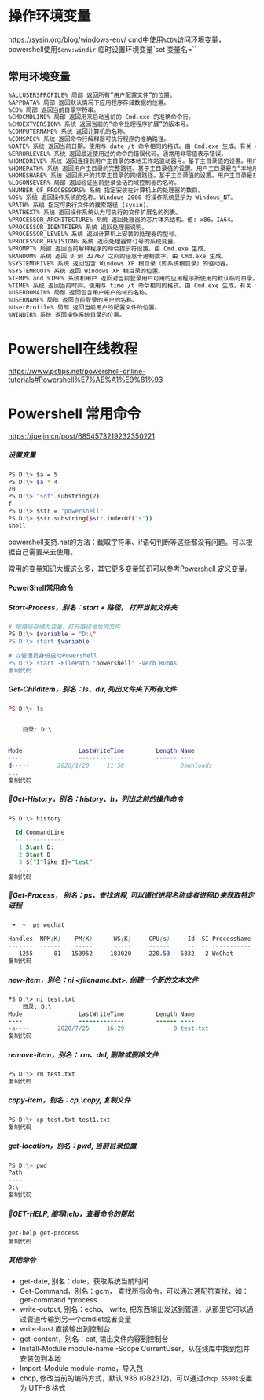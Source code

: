 # 操作环境变量

https://sysin.org/blog/windows-env/
cmd中使用`%CD%`访问环境变量，powershell使用`$env:windir`
临时设置环境变量`set 变量名=``

## 常用环境变量

```sh
%ALLUSERSPROFILE% 局部 返回所有“用户配置文件”的位置。  
%APPDATA% 局部 返回默认情况下应用程序存储数据的位置。  
%CD% 局部 返回当前目录字符串。  
%CMDCMDLINE% 局部 返回用来启动当前的 Cmd.exe 的准确命令行。  
%CMDEXTVERSION% 系统 返回当前的“命令处理程序扩展”的版本号。  
%COMPUTERNAME% 系统 返回计算机的名称。  
%COMSPEC% 系统 返回命令行解释器可执行程序的准确路径。  
%DATE% 系统 返回当前日期。使用与 date /t 命令相同的格式。由 Cmd.exe 生成。有关 date 命令的详细信息，请参阅 Date。  
%ERRORLEVEL% 系统 返回最近使用过的命令的错误代码。通常用非零值表示错误。  
%HOMEDRIVE% 系统 返回连接到用户主目录的本地工作站驱动器号。基于主目录值的设置。用户主目录是在“本地用户和组”中指定的。  
%HOMEPATH% 系统 返回用户主目录的完整路径。基于主目录值的设置。用户主目录是在“本地用户和组”中指定的。  
%HOMESHARE% 系统 返回用户的共享主目录的网络路径。基于主目录值的设置。用户主目录是在“本地用户和组”中指定的。  
%LOGONSEVER% 局部 返回验证当前登录会话的域控制器的名称。  
%NUMBER_OF_PROCESSORS% 系统 指定安装在计算机上的处理器的数目。  
%OS% 系统 返回操作系统的名称。Windows 2000 将操作系统显示为 Windows_NT。  
%PATH% 系统 指定可执行文件的搜索路径 (sysin)。  
%PATHEXT% 系统 返回操作系统认为可执行的文件扩展名的列表。  
%PROCESSOR_ARCHITECTURE% 系统 返回处理器的芯片体系结构。值: x86，IA64。  
%PROCESSOR_IDENTFIER% 系统 返回处理器说明。  
%PROCESSOR_LEVEL% 系统 返回计算机上安装的处理器的型号。  
%PROCESSOR_REVISION% 系统 返回处理器修订号的系统变量。  
%PROMPT% 局部 返回当前解释程序的命令提示符设置。由 Cmd.exe 生成。  
%RANDOM% 系统 返回 0 到 32767 之间的任意十进制数字。由 Cmd.exe 生成。  
%SYSTEMDRIVE% 系统 返回包含 Windows XP 根目录（即系统根目录）的驱动器。  
%SYSTEMROOT% 系统 返回 Windows XP 根目录的位置。  
%TEMP% and %TMP% 系统和用户 返回对当前登录用户可用的应用程序所使用的默认临时目录。有些应用程序需要 TEMP，而其它应用程序则需要 TMP。  
%TIME% 系统 返回当前时间。使用与 time /t 命令相同的格式。由 Cmd.exe 生成。有关 time 命令的详细信息，请参阅 Time。  
%USERDOMAIN% 局部 返回包含用户帐户的域的名称。  
%USERNAME% 局部 返回当前登录的用户的名称。  
%UserProfile% 局部 返回当前用户的配置文件的位置。  
%WINDIR% 系统 返回操作系统目录的位置。
```

# Powershell在线教程

https://www.pstips.net/powershell-online-tutorials#Powershell%E7%AE%A1%E9%81%93

# Powershell 常用命令

https://juejin.cn/post/6854573219232350221

##### 设置变量

```bash
PS D:\> $a = 5
PS D:\> $a * 4
20
PS D:\> "sdf".substring(2)
f
PS D:\> $str = "powershell"
PS D:\> $str.substring($str.indexOf("s"))
shell
```

powershell支持.net的方法：截取字符串、if语句判断等这些都没有问题。可以根据自己需要来去使用。

常用的变量知识大概这么多，其它更多变量知识可以参考[Powershell 定义变量](https://link.juejin.cn/?target=https%3A%2F%2Fwww.pstips.net%2Fpowershell-define-variable.html "https://www.pstips.net/powershell-define-variable.html")。

#### PowerShell常用命令

##### Start-Process，别名：start + 路径， 打开当前文件夹

```bash
# 把路径存储为变量，打开路径地址的文件
PS D:\> $variable = "D:\"
PS D:\> start $variable

# 以管理员身份启动Powershell
PS D:\> start -FilePath "powershell" -Verb RunAs
复制代码
```

##### Get-ChildItem，别名：ls、dir, 列出文件夹下所有文件

```lua
PS D:\> ls


    目录: D:\


Mode                LastWriteTime         Length Name
----                -------------         ------ ----
d-----        2020/1/20     11:58                Downloads
...
复制代码
```

##### 🎉Get-History，别名：history、h，列出之前的操作命令

```sql
PS D:\> history

  Id CommandLine
  -- -----------
   1 Start D:
   2 Start D
   3 ${"I"like $}="test"
   ...
复制代码
```

##### 🎉Get-Process， 别名：ps，查找进程, 可以通过进程名称或者进程ID来获取特定进程

```scss
 ➜  ~  ps wechat

Handles  NPM(K)    PM(K)      WS(K)     CPU(s)     Id  SI ProcessName
-------  ------    -----      -----     ------     --  -- -----------
   1255      81   153952     183020     220.53   5832   2 WeChat
复制代码
```

##### new-item，别名：ni <filename.txt>, 创建一个新的文本文件

```diff
PS D:\> ni test.txt
    目录: D:\
Mode                LastWriteTime         Length Name
----                -------------         ------ ----
-a----        2020/7/25     16:29              0 test.txt
复制代码
```

##### remove-item，别名： rm、del, 删除或删除文件

```bash
PS D:\> rm test.txt
复制代码
```

##### copy-item，别名：cp,\copy, 复制文件

```bash
PS D:\> cp test.txt test1.txt
复制代码
```

##### get-location，别名：pwd, 当前目录位置

```markdown
PS D:\> pwd
Path
----
D:\
复制代码
```

##### 🎉GET-HELP, 缩写help，查看命令的帮助

```arduino
get-help get-process
复制代码
```

##### 其他命令

- get-date, 别名：date，获取系统当前时间
- Get-Command，别名：gcm， 查找所有命令，可以通过通配符查找，如：get-command *process
- write-output, 别名：echo、 write, 把东西输出发送到管道，从那里它可以通过管道传输到另一个cmdlet或者变量
- write-host 直接输出到控制台
- get-content，别名：cat, 输出文件内容到控制台
- Install-Module module-name -Scope CurrentUser，从在线库中找到包并安装包到本地
- Import-Module module-name，导入包
- chcp, 修改当前的编码方式，默认 936 (GB2312)，可以通过`chcp 65001`设置为 UTF-8 格式
